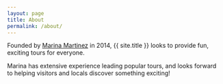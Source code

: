 ```yaml
---
layout: page
title: About
permalink: /about/
---
```


Founded by [Marina Martinez](http://marinaforhire.com) in 2014, {{ site.title }} looks to provide fun, exciting tours for everyone. 

Marina has extensive experience leading popular tours, and looks forward to helping visitors and locals discover something exciting!
